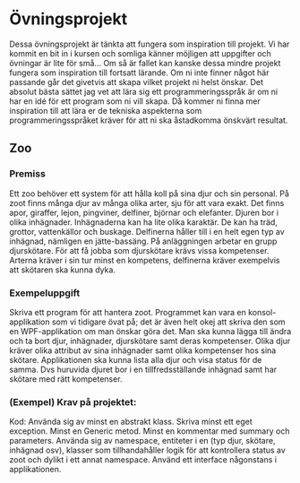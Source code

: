 # Övningsprojekt

Dessa övningsprojekt är tänkta att fungera som inspiration till projekt. Vi har kommit en bit in i kursen och somliga känner möjligen att uppgifter och övningar är lite för små... Om så är fallet kan kanske dessa mindre projekt fungera som inspiration till fortsatt lärande. Om ni inte finner något här passande går det givetvis att skapa vilket projekt ni helst önskar. Det absolut bästa sättet jag vet att lära sig ett programmeringsspråk är om ni har en idé för ett program som ni vill skapa. Då kommer ni finna mer inspiration till att lära er de tekniska aspekterna som programmeringsspråket kräver för att ni ska åstadkomma önskvärt resultat.

## Zoo

### Premiss

Ett zoo behöver ett system för att hålla koll på sina djur och sin personal. På zoot finns många djur av många olika arter, sju för att vara exakt. Det finns apor, giraffer, lejon, pingviner, delfiner, björnar och elefanter. Djuren bor i olika inhägnader. Inhägnaderna kan ha lite olika karaktär. De kan ha träd, grottor, vattenkällor och buskage. Delfinerna håller till i en helt egen typ av inhägnad, nämligen en jätte-bassäng. På anläggningen arbetar en grupp djurskötare. För att få jobba som djurskötare krävs vissa kompetenser. Arterna kräver i sin tur minst en kompetens, delfinerna kräver exempelvis att skötaren ska kunna dyka.


### Exempeluppgift

Skriva ett program för att hantera zoot. Programmet kan vara en konsol-applikation som vi tidigare övat på; det är även helt okej att skriva den som en WPF-applikation om man önskar göra det. Man ska kunna lägga till ändra och ta bort djur, inhägnader, djurskötare samt deras kompetenser. Olika djur kräver olika attribut av sina inhägnader samt olika kompetenser hos sina skötare. Applikationen ska kunna lista alla djur och visa status för de samma. Dvs huruvida djuret bor i en tillfredsställande inhägnad samt har skötare med rätt kompetenser.

### (Exempel) Krav på projektet:

Kod: Använda sig av minst en abstrakt klass. Skriva minst ett eget exception. Minst en Generic metod. Minst en kommentar med summary och parameters. Använda sig av namespace, entiteter i en (typ djur, skötare, inhägnad osv), klasser som tillhandahåller logik för att kontrollera status av zoot och dylikt i ett annat namespace. Använd ett interface någonstans i applikationen.
